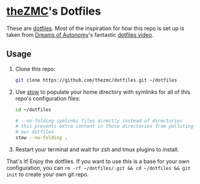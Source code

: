 # [theZMC](https://github.com/thezmc)'s Dotfiles

These are [dotfiles](https://wiki.archlinux.org/title/Dotfiles). Most of
the inspiration for how this repo is set up is taken from
[Dreams of Autonomy](https://www.youtube.com/@dreamsofautonomy)'s
fantastic [dotfiles video](https://www.youtube.com/watch?v=y6XCebnB9gs).

## Usage

1. Clone this repo:

   ```bash
   git clone https://github.com/thezmc/dotfiles.git ~/dotfiles
   ```

2. Use [stow](https://www.gnu.org/software/stow/) to populate your
   home directory with symlinks for all of this repo's configuration
   files:

   ```bash
   cd ~/dotfiles

   # --no-folding symlinks files directly instead of directories
   # this prevents extra content in those directories from polluting
   # our dotfiles
   stow --no-folding .
   ```

3. Restart your terminal and wait for zsh and tmux plugins to install.

That's it! Enjoy the dotfiles. If you want to use this is a base for your
own configuration, you can `rm -rf ~/dotfiles/.git && cd ~/dotfiles && git init`
to create your own git repo.
